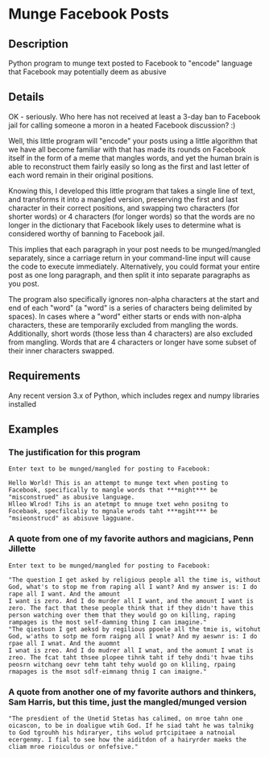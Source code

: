 # Munge Facebook Posts

## Description

Python program to munge text posted to Facebook to "encode" language that Facebook may potentially deem as abusive

## Details

OK - seriously. Who here has not received at least a 3-day ban to Facebook jail for calling someone a moron in a heated Facebook discussion? :)

Well, this little program will "encode" your posts using a little algorithm that we have all become familiar with that has made its rounds on Facebook itself in the form of a meme that mangles words, and yet the human brain is able to reconstruct them fairly easily so long as the first and last letter of each word remain in their original positions.

Knowing this, I developed this little program that takes a single line of text, and transforms it into a mangled version, preserving the first and last character in their correct positions, and swapping two characters (for shorter words) or 4 characters (for longer words) so that the words are no longer in the dictionary that Facebook likely uses to determine what is considered worthy of banning to Facebook jail.

This implies that each paragraph in your post needs to be munged/mangled separately, since a carriage return in your command-line input will cause the code to execute immediately. Alternatively, you could format your entire post as one long paragraph, and then split it into separate paragraphs as you post.

The program also specifically ignores non-alpha characters at the start and end of each "word" (a "word" is a series of characters being delimited by spaces). In cases where a "word" either starts or ends with non-alpha characters, these are temporarily excluded from mangling the words. Additionally, short words (those less than 4 characters) are also excluded from mangling. Words that are 4 characters or longer have some subset of their inner characters swapped.

## Requirements

Any recent version 3.x of Python, which includes regex and numpy libraries installed

## Examples

### The justification for this program

```
Enter text to be munged/mangled for posting to Facebook:

Hello World! This is an attempt to munge text when posting to Facebook, specifically to mangle words that ***might*** be "misconstrued" as abusive language.
Hlleo Wlrod! Tihs is an atetmpt to mnuge txet wehn positng to Focebaok, specfilcaliy to mgnale wrods taht ***mgiht*** be "msieonstrucd" as abisuve lagguane.
```

### A quote from one of my favorite authors and magicians, Penn Jillette

```
Enter text to be munged/mangled for posting to Facebook:

"The question I get asked by religious people all the time is, without God, what's to stop me from raping all I want? And my answer is: I do rape all I want. And the amount
I want is zero. And I do murder all I want, and the amount I want is zero. The fact that these people think that if they didn't have this person watching over them that they would go on killing, raping rampages is the most self-damning thing I can imagine."
"The qiestuon I get aeksd by regilious ppoele all the tmie is, witohut God, w'aths to sotp me form raipng all I wnat? And my aeswnr is: I do rpae all I wnat. And the auomnt
I wnat is zreo. And I do mudrer all I wnat, and the aomunt I wnat is zreo. The fcat taht thsee plopee tihnk taht if tehy dndi't hvae tihs peosrn witchang oevr tehm taht tehy wuold go on kliling, rpaing rmapages is the msot sdlf-eimnang thnig I can imaigne."
```

### A quote from another one of my favorite authors and thinkers, Sam Harris, but this time, just the mangled/munged version

```
"The presdient of the Unetid Stetas has calimed, on mroe tahn one oicascon, to be in doaligue wtih God. If he siad taht he was talnikg to God tgrouhh his hdiraryer, tihs wolud prtcipitaee a natnoial ecergenmy. I fial to see how the aiditdon of a hairyrder maeks the cliam mroe rioiculdus or onfefsive."
```
